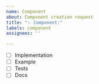 ```yaml
---
name: Component
about: Component creation request
title: "✨ Component:"
labels: component
assignees: ''

---
```


- [ ] Implementation
- [ ] Example
- [ ] Tests
- [ ] Docs
